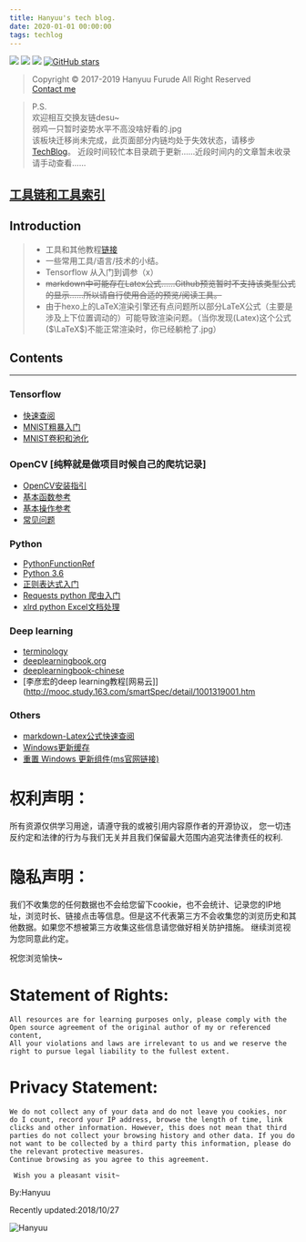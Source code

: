 ```yaml
---
title: Hanyuu's tech blog.
date: 2020-01-01 00:00:00
tags: techlog
---
```

[![](https://img.shields.io/github/downloads/atom/atom/total.svg)](https://github.com/HanyuuFurude/TechBlog/archive/master.zip)
[![](https://img.shields.io/github/issues/HanyuuFurude/TechBlog.svg)](https://github.com/HanyuuFurude/TechBlog/issues)
[![](https://img.shields.io/github/license/HanyuuFurude/TechBlog.svg)](https://github.com/HanyuuFurude/TechBlog/blob/master/LICENSE)
[![GitHub stars](https://img.shields.io/github/stars/HanyuuFurude/TechBlog.svg)](https://github.com/HanyuuFurude/TechBlog/stargazers)

> Copyright © 2017-2019 Hanyuu Furude All Right Reserved \
> [Contact me](mailto:HanyuuFurude@outlook.com)

> P.S. \
> 欢迎相互交换友链desu~ \
> 弱鸡一只暂时姿势水平不高没啥好看的.jpg \
> 该板块迁移尚未完成，此页面部分内链均处于失效状态，请移步[TechBlog](https://hanyuufurude.github.io/TechBlog)。
> 近段时间较忙本目录疏于更新……近段时间内的文章暂未收录请手动查看……




## [工具链和工具索引](/Link)
## Introduction
> - 工具和其他教程[链接](https://inariecho.github.io/)
> - 一些常用工具/语言/技术的小结。
> - Tensorflow 从入门到调参（x）
> - ~~markdown中可能存在Latex公式……Github预览暂时不支持该类型公式的显示……所以请自行使用合适的预览/阅读工具。~~
> - 由于hexo上的LaTeX渲染引擎还有点问题所以部分LaTeX公式（主要是涉及上下位置调动的）可能导致渲染问题。（当你发现(Latex)这个公式($\LaTeX$)不能正常渲染时，你已经躺枪了.jpg）

## Contents
***
### Tensorflow
* [快速查阅](/Tensorflow/TensorflowRef)
* [MNIST粗暴入门](/Tensorflow/TensorflowLeadin)
* [MNIST卷积和池化](/Tensorflow/TensorflowConvandPool)

### OpenCV [纯粹就是做项目时候自己的爬坑记录]
* [OpenCV安装指引](https://docs.opencv.org/3.0-beta/doc/py_tutorials/py_setup/py_table_of_contents_setup/py_table_of_contents_setup.html#py-table-of-content-setup)
*  [基本函数参考](/OpenCV/OpenCVFunctionRef/)
*  [基本操作参考](/OpenCV/OpenCVBasicOperations/)
*  [常见问题](/OpenCV/OpenCVCommomQuestion/)

### Python
* [PythonFunctionRef](/python/PythonFunctionRef/PythonFunctionRef)
* [Python 3.6](https://docs.python.org/3.6/)
* [正则表达式入门](http://www.runoob.com/python3/python3-reg-expressions.html)
* [Requests python 爬虫入门](https://blog.csdn.net/gyq1998/article/details/78583841)
* [xlrd python Excel文档处理](/python/xlrd)

### Deep learning
* [terminology]( /deeplearning/terminology)
* [deeplearningbook.org](http://www.deeplearningbook.org/)
* [deeplearningbook-chinese](https://github.com/exacity/deeplearningbook-chinese)
* [李彦宏的deep learning教程\[网易云\]](http://mooc.study.163.com/smartSpec/detail/1001319001.htm

### Others
* [markdown-Latex公式快速查阅](/Others/Latex)
* [Windows更新缓存](/Others/windowsUpdateCacheClear/)
* [重置 Windows 更新组件(ms官网链接)](https://support.microsoft.com/zh-cn/help/971058/how-do-i-reset-windows-update-components)



# 权利声明：
  所有资源仅供学习用途，请遵守我的或被引用内容原作者的开源协议，
  您一切违反约定和法律的行为与我们无关并且我们保留最大范围内追究法律责任的权利.
# 隐私声明：
  我们不收集您的任何数据也不会给您留下cookie，也不会统计、记录您的IP地址，浏览时长、链接点击等信息。但是这不代表第三方不会收集您的浏览历史和其他数据。如果您不想被第三方收集这些信息请您做好相关防护措施。
  继续浏览视为您同意此约定。

  祝您浏览愉快~

# Statement of Rights:
	All resources are for learning purposes only, please comply with the Open source agreement of the original author of my or referenced content,
	All your violations and laws are irrelevant to us and we reserve the right to pursue legal liability to the fullest extent.
# Privacy Statement:
	We do not collect any of your data and do not leave you cookies, nor do I count, record your IP address, browse the length of time, link clicks and other information. However, this does not mean that third parties do not collect your browsing history and other data. If you do not want to be collected by a third party this information, please do the relevant protective measures.
	Continue browsing as you agree to this agreement.

	 Wish you a pleasant visit~

By:Hanyuu

  Recently updated:2018/10/27

  ![Hanyuu](https://raw.githubusercontent.com/HanyuuFurude/TechBlog/master/studyNotes/rm.png
)